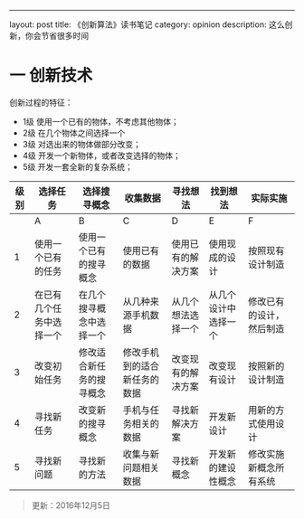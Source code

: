 ---
layout: post
title: 《创新算法》读书笔记
category: opinion
description: 这么创新，你会节省很多时间



# 一 创新技术


创新过程的特征：

+ 1级 使用一个已有的物体，不考虑其他物体；
+ 2级 在几个物体之间选择一个
+ 3级 对选出来的物体做部分改变；
+ 4级 开发一个新物体，或者改变选择的物体；
+ 5级 开发一套全新的复杂系统；

| 级别 	| 选择任务                 	| 选择搜寻概念             	| 收集数据                     	| 寻找想法           	| 找到想法             	| 实际实施                 	|
|------	|--------------------------	|--------------------------	|------------------------------	|--------------------	|----------------------	|--------------------------	|
|      	| A                        	| B                        	| C                            	| D                  	| E                    	| F                        	|
| 1    	| 使用一个已有的任务       	| 使用一个已有的搜寻概念   	| 使用已有的数据               	| 使用已有的解决方案 	| 使用现成的设计       	| 按照现有设计制造         	|
| 2    	| 在已有几个任务中选择一个 	| 在几个搜寻概念中选择一个 	| 从几种来源手机数据           	| 从几个想法选择一个 	| 从几个设计中选择一个 	| 修改已有的设计，然后制造 	|
| 3    	| 改变初始任务             	| 修改适合新任务的搜寻概念 	| 修改手机到的适合新任务的数据 	| 改变现有的解决方案 	| 改变现有设计         	| 按照新的设计制造         	|
| 4    	| 寻找新任务               	| 改变新的搜寻概念         	| 手机与任务相关的数据         	| 寻找新解决方案     	| 开发新设计           	| 用新的方式使用设计       	|
| 5    	| 寻找新问题               	| 寻找新的方法             	| 收集与新问题相关数据         	| 寻找新概念         	| 开发新的建设性概念   	| 修改实施新概念所有系统   	|

>更新：2016年12月5日


